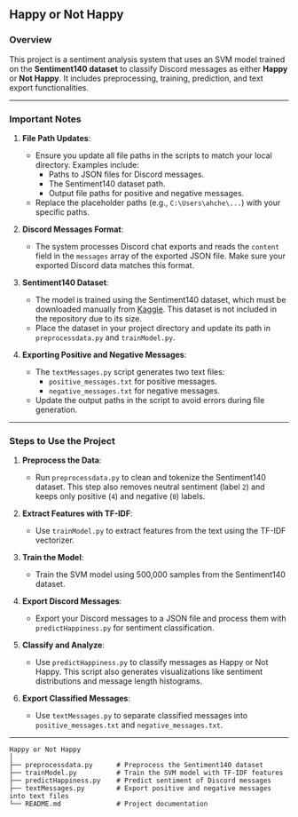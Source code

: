 ## Happy or Not Happy

### Overview
This project is a sentiment analysis system that uses an SVM model trained on the **Sentiment140 dataset** to classify Discord messages as either **Happy** or **Not Happy**. It includes preprocessing, training, prediction, and text export functionalities.

---

### Important Notes

1. **File Path Updates**:
   - Ensure you update all file paths in the scripts to match your local directory. Examples include:
     - Paths to JSON files for Discord messages.
     - The Sentiment140 dataset path.
     - Output file paths for positive and negative messages.
   - Replace the placeholder paths (e.g., `C:\Users\ahche\...`) with your specific paths.

2. **Discord Messages Format**:
   - The system processes Discord chat exports and reads the `content` field in the `messages` array of the exported JSON file. Make sure your exported Discord data matches this format.

3. **Sentiment140 Dataset**:
   - The model is trained using the Sentiment140 dataset, which must be downloaded manually from [Kaggle](https://www.kaggle.com/). This dataset is not included in the repository due to its size.
   - Place the dataset in your project directory and update its path in `preprocessdata.py` and `trainModel.py`.

4. **Exporting Positive and Negative Messages**:
   - The `textMessages.py` script generates two text files:
     - `positive_messages.txt` for positive messages.
     - `negative_messages.txt` for negative messages.
   - Update the output paths in the script to avoid errors during file generation.

---

### Steps to Use the Project

1. **Preprocess the Data**:
   - Run `preprocessdata.py` to clean and tokenize the Sentiment140 dataset. This step also removes neutral sentiment (label `2`) and keeps only positive (`4`) and negative (`0`) labels.

2. **Extract Features with TF-IDF**:
   - Use `trainModel.py` to extract features from the text using the TF-IDF vectorizer.

3. **Train the Model**:
   - Train the SVM model using 500,000 samples from the Sentiment140 dataset.

4. **Export Discord Messages**:
   - Export your Discord messages to a JSON file and process them with `predictHappiness.py` for sentiment classification.

5. **Classify and Analyze**:
   - Use `predictHappiness.py` to classify messages as Happy or Not Happy. This script also generates visualizations like sentiment distributions and message length histograms.

6. **Export Classified Messages**:
   - Use `textMessages.py` to separate classified messages into `positive_messages.txt` and `negative_messages.txt`.

---
``` 
Happy or Not Happy
│
├── preprocessdata.py      # Preprocess the Sentiment140 dataset
├── trainModel.py          # Train the SVM model with TF-IDF features
├── predictHappiness.py    # Predict sentiment of Discord messages
├── textMessages.py        # Export positive and negative messages into text files
└── README.md              # Project documentation
```
